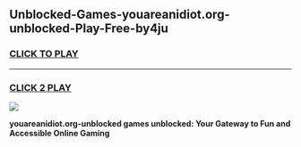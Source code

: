 
## Unblocked-Games-youareanidiot.org-unblocked-Play-Free-by4ju
<h3>
<a href="https://premium76.site?title=youareanidiot.org-unblocked&ref=20M">CLICK TO PLAY</a></h3>
<hr>

<h3>
<a href="https://premium76.site?title=youareanidiot.org-unblocked&ref=20M">CLICK 2 PLAY</a>
  
</h3>

<a href="https://premium76.site?title=youareanidiot.org-unblocked&ref=19M"><img src="https://clearcache.store/games.png"></a>


**youareanidiot.org-unblocked games unblocked: Your Gateway to Fun and Accessible Online Gaming**

